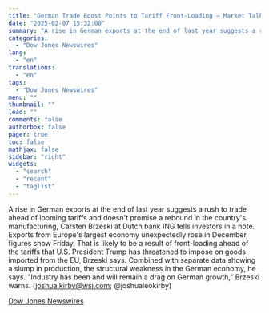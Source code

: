```yaml
---
title: "German Trade Boost Points to Tariff Front-Loading — Market Talk"
date: "2025-02-07 15:32:00"
summary: "A rise in German exports at the end of last year suggests a rush to trade ahead of looming tariffs and doesn't promise a rebound in the country's manufacturing, Carsten Brzeski at Dutch bank ING tells investors in a note. Exports from Europe's largest economy unexpectedly rose in December, figures..."
categories:
  - "Dow Jones Newswires"
lang:
  - "en"
translations:
  - "en"
tags:
  - "Dow Jones Newswires"
menu: ""
thumbnail: ""
lead: ""
comments: false
authorbox: false
pager: true
toc: false
mathjax: false
sidebar: "right"
widgets:
  - "search"
  - "recent"
  - "taglist"
---
```


A rise in German exports at the end of last year suggests a rush to trade ahead of looming tariffs and doesn't promise a rebound in the country's manufacturing, Carsten Brzeski at Dutch bank ING tells investors in a note. Exports from Europe's largest economy unexpectedly rose in December, figures show Friday. That is likely to be a result of front-loading ahead of the tariffs that U.S. President Trump has threatened to impose on goods imported from the EU, Brzeski says. Combined with separate data showing a slump in production, the structural weakness in the German economy, he says. "Industry has been and will remain a drag on German growth," Brzeski warns. (joshua.kirby@wsj.com; @joshualeokirby)

[Dow Jones Newswires](https://www.tradingview.com/news/DJN_DN20250207002963:0/)
